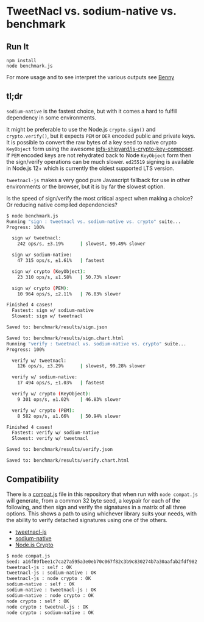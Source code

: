 # TweetNacl vs. sodium-native vs.  benchmark

## Run It

```
npm install
node benchmark.js
```

For more usage and to see interpret the various outputs
see [Benny](https://caderek.github.io/benny/)

## tl;dr

`sodium-native` is the fastest choice, but with it comes a hard to fulfill dependency in some environments.

It might be preferable to use the Node.js `crypto.sign()` and `crypto.verify()`, but it expects `PEM` or `DER` encoded public and private keys. It is possible to convert the raw bytes of a key seed to native crypto `KeyObject` form using the awesome [ipfs-shipyard/js-crypto-key-composer](https://github.com/ipfs-shipyard/js-crypto-key-composer). If `PEM` encoded keys are not rehydrated back to Node `KeyObject` form then the sign/verify operations can be much slower. `ed25519` signing is available in Node.js 12+ which is currently the oldest supported LTS version.

`tweetnacl-js` makes a very good pure Javascript fallback for use in other environments or the browser, but it is by far the slowest option.

Is the speed of sign/verify the most critical aspect when making a choice? Or reducing native compiled dependencies?

```sh
$ node benchmark.js
Running "sign : tweetnacl vs. sodium-native vs. crypto" suite...
Progress: 100%

  sign w/ tweetnacl:
    242 ops/s, ±3.19%      | slowest, 99.49% slower

  sign w/ sodium-native:
    47 315 ops/s, ±1.61%   | fastest

  sign w/ crypto (KeyObject):
    23 310 ops/s, ±1.58%   | 50.73% slower

  sign w/ crypto (PEM):
    10 964 ops/s, ±2.11%   | 76.83% slower

Finished 4 cases!
  Fastest: sign w/ sodium-native
  Slowest: sign w/ tweetnacl

Saved to: benchmark/results/sign.json

Saved to: benchmark/results/sign.chart.html
Running "verify : tweetnacl vs. sodium-native vs. crypto" suite...
Progress: 100%

  verify w/ tweetnacl:
    126 ops/s, ±3.29%      | slowest, 99.28% slower

  verify w/ sodium-native:
    17 494 ops/s, ±1.03%   | fastest

  verify w/ crypto (KeyObject):
    9 301 ops/s, ±1.02%    | 46.83% slower

  verify w/ crypto (PEM):
    8 582 ops/s, ±1.66%    | 50.94% slower

Finished 4 cases!
  Fastest: verify w/ sodium-native
  Slowest: verify w/ tweetnacl

Saved to: benchmark/results/verify.json

Saved to: benchmark/results/verify.chart.html
```

## Compatibility

There is a [compat.js](compat.js) file in this repository that when run with `node compat.js` will generate, from a common 32 byte seed, a keypair for each of the following, and then sign and verify the signatures in a matrix of all three options. This shows a path to using whichever library suits your needs, with the ability to verify detached signatures using one of the others.

* [tweetnacl-js](https://github.com/dchest/tweetnacl-js)
* [sodium-native](https://github.com/sodium-friends/sodium-native/)
* [Node.js Crypto](https://nodejs.org/api/crypto.html)

```sh
$ node compat.js
Seed: a16f89fbee1c7ca27a595a3e0eb70c067f82c3b9c830274b7a30aafab2fdf982
tweetnacl-js : self : OK
tweetnacl-js : sodium-native : OK
tweetnacl-js : node crypto : OK
sodium-native : self : OK
sodium-native : tweetnacl-js : OK
sodium-native : node crypto : OK
node crypto : self : OK
node crypto : tweetnal-js : OK
node crypto : sodium-native : OK
```

